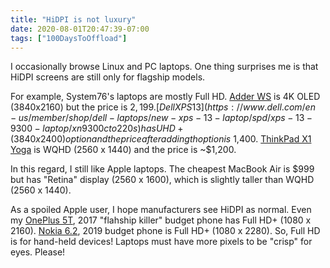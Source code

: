 ```yaml
---
title: "HiDPI is not luxury"
date: 2020-08-01T20:47:39-07:00
tags: ["100DaysToOffload"]
---
```

I occasionally browse Linux and PC laptops. One thing surprises me is that HiDPI screens are still only for flagship models.

For example, System76's laptops are mostly Full HD. [Adder WS](https://system76.com/laptops/adder) is 4K OLED (3840x2160) but the price is $2,199. [Dell XPS 13](https://www.dell.com/en-us/member/shop/dell-laptops/new-xps-13-laptop/spd/xps-13-9300-laptop/xn9300cto220s) has UHD+ (3840 x 2400) option and the price after adding th option is ~$1,400. [ThinkPad X1 Yoga](https://www.lenovo.com/us/en/laptops/thinkpad/thinkpad-x1/ThinkPad-X1-Yoga-3rd-Gen/p/20LFS06F00) is WQHD (2560 x 1440) and the price is ~$1,200.

In this regard, I still like Apple laptops. The cheapest MacBook Air is $999 but has "Retina" display (2560 x 1600), which is slightly taller than WQHD (2560 x 1440).

As a spoiled Apple user, I hope manufacturers see HiDPI as normal. Even my [OnePlus 5T](https://www.gsmarena.com/oneplus_5t-8912.php), 2017 "flahship killer" budget phone has Full HD+ (1080 x 2160). [Nokia 6.2](https://www.gsmarena.com/nokia_6_2-9834.php), 2019 budget phone is Full HD+ (1080 x 2280). So, Full HD is for hand-held devices! Laptops must have more pixels to be "crisp" for eyes. Please!
